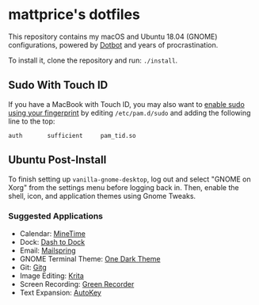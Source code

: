 # mattprice's dotfiles

This repository contains my macOS and Ubuntu 18.04 (GNOME) configurations, powered by [Dotbot](https://github.com/anishathalye/dotbot) and years of procrastination.

To install it, clone the repository and run: `./install`.

## Sudo With Touch ID

If you have a MacBook with Touch ID, you may also want to [enable sudo using your fingerprint](https://twitter.com/cabel/status/931292107372838912) by editing `/etc/pam.d/sudo` and adding the following line to the top:

```text
auth       sufficient     pam_tid.so
```

## Ubuntu Post-Install

To finish setting up `vanilla-gnome-desktop`, log out and select "GNOME on Xorg" from the settings menu before logging back in. Then, enable the shell, icon, and application themes using Gnome Tweaks.

### Suggested Applications

- Calendar: [MineTime](https://minetime.ai)
- Dock: [Dash to Dock](https://extensions.gnome.org/extension/307/dash-to-dock/)
- Email: [Mailspring](https://getmailspring.com)
- GNOME Terminal Theme: [One Dark Theme](https://github.com/denysdovhan/one-gnome-terminal)
- Git: [Gitg](https://wiki.gnome.org/Apps/Gitg)
- Image Editing: [Krita](https://krita.org/)
- Screen Recording: [Green Recorder](https://github.com/foss-project/green-recorder)
- Text Expansion: [AutoKey](https://github.com/autokey/autokey)
